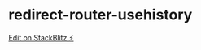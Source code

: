 # redirect-router-usehistory

[Edit on StackBlitz ⚡️](https://stackblitz.com/edit/redirect-router-usehistory)